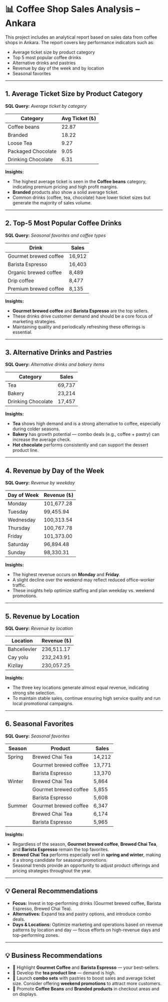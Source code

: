 # 📊 Coffee Shop Sales Analysis – Ankara

This project includes an analytical report based on sales data from coffee shops in Ankara. The report covers key performance indicators such as:
- Average ticket size by product category  
- Top 5 most popular coffee drinks  
- Alternative drinks and pastries  
- Revenue by day of the week and by location  
- Seasonal favorites  

---

## 1. Average Ticket Size by Product Category

**SQL Query:** *Average ticket by category*

| Category             | Avg Ticket (₺) |
|----------------------|----------------|
| Coffee beans         | 22.87          |
| Branded              | 18.22          |
| Loose Tea            | 9.27           |
| Packaged Chocolate   | 9.05           |
| Drinking Chocolate   | 6.31           |

**Insights:**
- The highest average ticket is seen in the **Coffee beans** category, indicating premium pricing and high profit margins.
- **Branded** products also show a solid average ticket.
- Common drinks (coffee, tea, chocolate) have lower ticket sizes but generate the majority of sales volume.

---

## 2. Top-5 Most Popular Coffee Drinks

**SQL Query:** *Seasonal favorites and coffee types*

| Drink                    | Sales   |
|--------------------------|---------|
| Gourmet brewed coffee    | 16,912  |
| Barista Espresso         | 16,403  |
| Organic brewed coffee    | 8,489   |
| Drip coffee              | 8,477   |
| Premium brewed coffee    | 8,135   |

**Insights:**
- **Gourmet brewed coffee** and **Barista Espresso** are the top sellers.
- These drinks drive customer demand and should be a core focus of marketing strategies.
- Maintaining quality and periodically refreshing these offerings is essential.

---

## 3. Alternative Drinks and Pastries

**SQL Query:** *Alternative drinks and bakery items*

| Category            | Sales   |
|---------------------|---------|
| Tea                 | 69,737  |
| Bakery              | 23,214  |
| Drinking Chocolate  | 17,457  |

**Insights:**
- **Tea** shows high demand and is a strong alternative to coffee, especially during colder seasons.
- **Bakery** has growth potential — combo deals (e.g., coffee + pastry) can increase the average check.
- **Hot chocolate** performs consistently and can support the dessert product line.

---

## 4. Revenue by Day of the Week

**SQL Query:** *Revenue by weekday*

| Day of Week | Revenue (₺)   |
|-------------|---------------|
| Monday      | 101,677.28    |
| Tuesday     | 99,455.94     |
| Wednesday   | 100,313.54    |
| Thursday    | 100,767.78    |
| Friday      | 101,373.00    |
| Saturday    | 96,894.48     |
| Sunday      | 98,330.31     |

**Insights:**
- The highest revenue occurs on **Monday** and **Friday**.
- A slight decline over the weekend may reflect reduced office-worker traffic.
- These insights help optimize staffing and plan weekday vs. weekend promotions.

---

## 5. Revenue by Location

**SQL Query:** *Revenue by location*

| Location      | Revenue (₺)   |
|---------------|---------------|
| Bahcelievler  | 236,511.17    |
| Cay yolu      | 232,243.91    |
| Kizilay       | 230,057.25    |

**Insights:**
- The three key locations generate almost equal revenue, indicating strong site selection.
- To maintain stable sales, continue ensuring high service quality and run local promotional campaigns.

---

## 6. Seasonal Favorites

**SQL Query:** *Seasonal favorites*

| Season | Product                 | Sales   |
|--------|--------------------------|---------|
| Spring | Brewed Chai Tea          | 14,212  |
|        | Gourmet brewed coffee    | 13,771  |
|        | Barista Espresso         | 13,370  |
| Winter | Brewed Chai Tea          | 5,864   |
|        | Gourmet brewed coffee    | 5,855   |
|        | Barista Espresso         | 5,608   |
| Summer | Gourmet brewed coffee    | 6,347   |
|        | Brewed Chai Tea          | 6,174   |
|        | Barista Espresso         | 5,965   |

**Insights:**
- Regardless of the season, **Gourmet brewed coffee**, **Brewed Chai Tea**, and **Barista Espresso** remain the top favorites.
- **Brewed Chai Tea** performs especially well in **spring and winter**, making it a strong candidate for seasonal promotions.
- Seasonal trends provide an opportunity to adjust product offerings and pricing strategies throughout the year.

---

## 💡 General Recommendations

- **Focus:** Invest in top-performing drinks (Gourmet brewed coffee, Barista Espresso, Brewed Chai Tea).
- **Alternatives:** Expand tea and pastry options, and introduce combo deals.
- **Days & Locations:** Optimize marketing and operations based on revenue patterns by location and day — focus efforts on high-revenue days and top-performing zones.

---

## 💡 Business Recommendations

- 📌 Highlight **Gourmet Coffee** and **Barista Espresso** — your best-sellers.
- 📌 Develop the **tea product line** — demand is high.
- 📌 Launch **combo sets** with pastries to boost sales and average ticket size. Consider offering **weekend promotions** to attract more customers.
- 📌 Promote **Coffee Beans** and **Branded products** in checkout areas and on displays.
